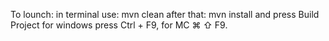 To lounch:
in terminal use:
    mvn clean
after that:
    mvn install
and press Build Project
for windows press Ctrl + F9, for MC ⌘ ⇧ F9.